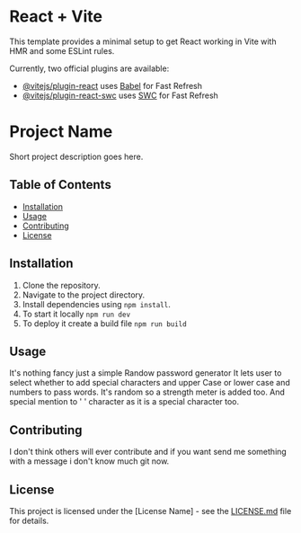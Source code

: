 # React + Vite

This template provides a minimal setup to get React working in Vite with HMR and some ESLint rules.

Currently, two official plugins are available:

- [@vitejs/plugin-react](https://github.com/vitejs/vite-plugin-react/blob/main/packages/plugin-react/README.md) uses [Babel](https://babeljs.io/) for Fast Refresh
- [@vitejs/plugin-react-swc](https://github.com/vitejs/vite-plugin-react-swc) uses [SWC](https://swc.rs/) for Fast Refresh
# Project Name

Short project description goes here.

## Table of Contents

- [Installation](#installation)
- [Usage](#usage)
- [Contributing](#contributing)
- [License](#license)

## Installation

1. Clone the repository.
2. Navigate to the project directory.
3. Install dependencies using `npm install`.
4. To start it locally `npm run dev`
5. To deploy it create a build file `npm run build`

## Usage

It's nothing fancy just a simple Randow password generator
It lets user to select whether to add special characters and upper Case or lower case and numbers to pass words.
It's random so a strength meter is added too.
And special mention to ' ' character as it is a special character too.

## Contributing

I don't think others will ever contribute and if you want send me something with a message i don't know much git now.

## License

This project is licensed under the [License Name] - see the [LICENSE.md](LICENSE.md) file for details.
